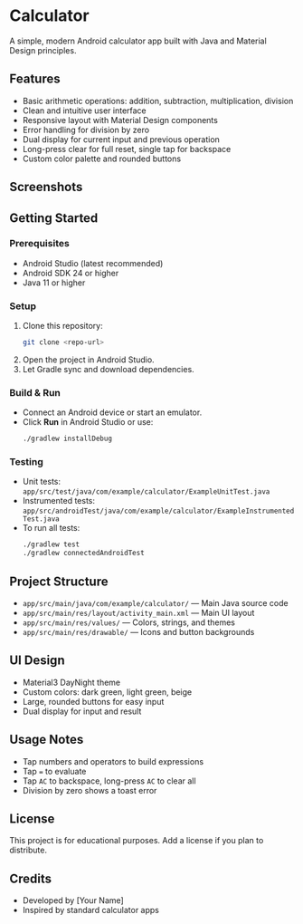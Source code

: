 # Calculator

A simple, modern Android calculator app built with Java and Material Design principles.

## Features
- Basic arithmetic operations: addition, subtraction, multiplication, division
- Clean and intuitive user interface
- Responsive layout with Material Design components
- Error handling for division by zero
- Dual display for current input and previous operation
- Long-press clear for full reset, single tap for backspace
- Custom color palette and rounded buttons

## Screenshots
<!-- Add screenshots of the app here -->

## Getting Started

### Prerequisites
- Android Studio (latest recommended)
- Android SDK 24 or higher
- Java 11 or higher

### Setup
1. Clone this repository:
   ```sh
   git clone <repo-url>
   ```
2. Open the project in Android Studio.
3. Let Gradle sync and download dependencies.

### Build & Run
- Connect an Android device or start an emulator.
- Click **Run** in Android Studio or use:
  ```sh
  ./gradlew installDebug
  ```

### Testing
- Unit tests: `app/src/test/java/com/example/calculator/ExampleUnitTest.java`
- Instrumented tests: `app/src/androidTest/java/com/example/calculator/ExampleInstrumentedTest.java`
- To run all tests:
  ```sh
  ./gradlew test
  ./gradlew connectedAndroidTest
  ```

## Project Structure
- `app/src/main/java/com/example/calculator/` — Main Java source code
- `app/src/main/res/layout/activity_main.xml` — Main UI layout
- `app/src/main/res/values/` — Colors, strings, and themes
- `app/src/main/res/drawable/` — Icons and button backgrounds

## UI Design
- Material3 DayNight theme
- Custom colors: dark green, light green, beige
- Large, rounded buttons for easy input
- Dual display for input and result

## Usage Notes
- Tap numbers and operators to build expressions
- Tap `=` to evaluate
- Tap `AC` to backspace, long-press `AC` to clear all
- Division by zero shows a toast error

## License
This project is for educational purposes. Add a license if you plan to distribute.

## Credits
- Developed by [Your Name]
- Inspired by standard calculator apps 